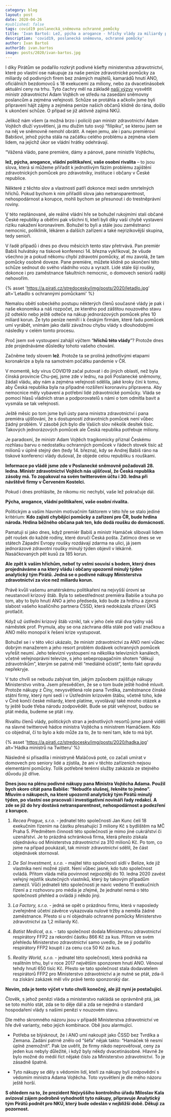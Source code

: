 ```yaml
---
category: blog
layout: post
date: 2020-04-26
#published: false
tags: covid19 poslanecká_sněmovna ochranné_pomůcky
title: 'Ivan Bartoš: Lež, pýcha a arogance - hříchy vlády za miliardy při nákupu zdravotních pomůcek, o nichž se nakonec ve Sněmovně nemluvilo'
description: 'covid19, poslanecká sněmovna, ochranné pomůcky'
author: Ivan Bartoš
authorId: ivan.bartos
image: posts/2020/ivan-bartos.jpg
---
```


I díky Pirátům se podařilo rozkrýt podivné kšefty ministerstva zdravotnictví, které po vlastní ose nakupuje za naše peníze zdravotnické pomůcky za miliardy od podivných firem bez známých majitelů, kamarádů hnutí ANO, oficiálních bezdomovců s 18 exekucemi za miliony, nebo za dvacetinásobek aktuální ceny na trhu. Tyto čachry měl na základě [naší výzvy](https://www.piratskelisty.cz/clanek-3093-vysvetlete-problematicke-nakupy-respiratoru-a-masek-interpeluje-predseda-piratu-bartos-ministra-zdravotnictvi?fbclid=IwAR1w974cfPwgJMpe4Qdv_B-UaAIWTkrI7anwy-cMn2134isQN0wbBBcMj8I) vysvětlit ministr zdravotnictví Adam Vojtěch ve středu na zasedání sněmovny poslancům a zejména veřejnosti. Schůze se protáhla a ačkoliv jsme byli připraveni hájit zájmy a zejména peníze našich občanů klidně do rána, došlo k ukončení schůze. O případ se již aktivně zajímá NKÚ.

Jelikož nám všem (a možná brzo i policii) pan ministr zdravotnictví Adam Vojtěch dluží vysvětlení, já mu dlužím tuto svoji “filipiku”, se kterou jsem se na něj ve sněmovně nemohl obrátit. A nejen jemu, ale i panu premiérovi Babišovi, jehož pýcha stála na začátku celého problému a zejména všem lidem, na jejichž úkor se vládní hrátky odehrávají.

“Vážená vládo, pane premiére, dámy a pánové, pane ministře Vojtěchu, 

**lež, pýcha, arogance, vládní politikaření, vaše osobní rivalita** – to jsou slova, která si můžeme přiřadit k jednotlivým fázím problému zajištění zdravotnických pomůcek pro zdravotníky, instituce i občany v České republice. 

Některé z těchto slov a vlastností patří dokonce mezi sedm smrtelných hříchů. Pokud bychom k nim přiřadili slova jako netransparentnost, nehospodárnost a korupce, mohli bychom se přesunout i do trestněprávní roviny.

V této neplánované, ale reálné vládní hře se bohužel rukojmími stali občané České republiky a oběťmi pak všichni ti, kteří byli díky vaší chybě vystaveni riziku nakažení koronavirem. Bohužel to byli a stále jsou zaměstnanci nemocnic, poliklinik, lékáren a dalších zařízení a také nejrizikovější skupina, tedy senioři. 

V řadě případů i dnes po dvou měsících tento stav přetrvává. Pan premiér Babiš hulvátsky na tiskové konferenci 14. března vykřikoval, že všude všechno je a pokud někomu chybí zdravotní pomůcky, ať mu zavolá, že tam pomůcky osobně doveze. Pane premiére, můžete klidně po skončení této schůze sednout do svého vládního vozu a vyrazit. Lidé stále šijí roušky, dokonce i pro zaměstnance fakultních nemocnic, o domovech seniorů raději nehovořím.

 {% asset 'https://a.pirati.cz/stredocesky/img/posts/2020/letadlo.jpg' alt='Letadlo s ochrannými pomůckami' %}
 
 Nemalou obětí sobeckého postupu některých členů současné vlády je pak i naše ekonomika a náš rozpočet, ze kterého pod záštitou nouzového stavu již odteklo nebo ještě odteče na nákup jednorázových pomůcek přes 10 miliard korun. Že tyto peníze nemíří i k českým firmám, které řadu pomůcek umí vyrábět, vnímám jako další závažnou chybu vlády s dlouhodobými následky v celém tomto procesu.

Proč jsem své vystoupení zahájil výčtem “**hříchů této vlády**”? Protože dnes zde projednáváme důsledky tohoto vašeho chování.

Začněme tedy slovem **lež**. Protože ta se prolíná jednotlivými etapami koronakrize a byla na samotném počátku pandemie v ČR.

V momentě, kdy virus COVID19 začal putovat i do jiných oblastí, než byla čínská provincie Chu-pej, jsme zde v lednu, na poli Poslanecké sněmovny, žádali vládu, aby nám a zejména veřejnosti sdělila, jaké kroky činí k tomu, aby Česká republika byla na případné rozšíření koronaviru připravena. Aby nemocnice měly vybavení a potřební lidé zdravotnické pomůcky. Vláda se pomocí hlasů vládních stran a podporovatelů s námi o tom odmítla bavit a vysmála se tak veřejnosti. 

Ještě měsíc po tom jsme byli ústy pana ministra zdravotnictví i pana premiéra ujišťováni, že s dostupností zdravotních pomůcek není vůbec žádný problém. V zásobě jich bylo dle Vašich slov několik desítek tisíc. Takových jednorázových pomůcek ale Česká republika potřebuje miliony. 

Je paradoxní, že ministr Adam Vojtěch tragikomicky přiznal Českému rozhlasu barvu o nedostatku ochranných pomůcek v řádech stovek tisíc až milionů v úplně stejný den (tedy 14. března), kdy se Andrej Babiš ráno na tiskové konferenci vlády dušoval, že objede celou republiku s rouškami.  

**Informace po vládě jsme zde v Poslanecké sněmovně požadovali 28. ledna. Ministr zdravotnictví Vojtěch nás ujišťoval, že Česká republika zásoby má. To zopakoval na svém twitterovém účtu i 30. ledna při návštěvě firmy v Červeném Kostelci.**

Pokud i dnes prohlásíte, že nikomu nic nechybí, vaše lež pokračuje dál.

**Pýcha, arogance, vládní politikaření, vaše osobní rivalita.**

Politickým a vašim hlavním motivačním faktorem v této hře se stalo jediné kritérium: **Kdo zajistí chybějící pomůcky a zařízení pro ČR, bude hrdina národa. Hrdina běžného občana pak ten, kdo dodá roušku do domácností.**

Pamatuji si jako dnes, když premiér Babiš a ministr Hamáček slibovali lidem pět roušek do každé rodiny, které doručí Česká pošta. Zatímco dnes se ve státech Západní Evropy roušky rozdávají zdarma na ulici, já jsem jednorázové zdravotní roušky minulý týden objevil v lékárně. Nasáčkovaných pět kusů za 185 korun.

**Ale zpět k vašim hříchům, neboť ty velmi souvisí s bodem, který dnes projednáváme a na který vládu i občany upozornil minulý týden analytický tým Pirátů. Jedná se o podivné nákupy Ministerstva zdravotnictví za více než miliardu korun.**

Právě kvůli vašemu amatérskému politikaření na nejvyšší úrovni se neustanovil krizový štáb. Byla to sebestřednost premiéra Babiše a touha po tom, aby to bylo hnutí ANO a jeho předseda, kdo bude za hrdinu a zjevná slabost vašeho koaličního partnera ČSSD, která nedokázala zřízení ÚKS protlačit.

Když už ústřední krizový štáb vznikl, tak v jeho čele stál dva týdny váš náměstek prof. Prymula, aby se ona záchrana děla stále pod vaší značkou a ANO mělo monopol k řešení krize vystupovat.

Bohužel se i v této věci ukázalo, že ministr zdravotnictví za ANO není vůbec dobrým manažerem a jeho resort problém dodávek ochranných pomůcek vyřešit neumí. Jeho televizní vystoupení na několika televizních kanálech, včetně veřejnoprávní televize, s jeho sebepropagačním shotem “děkuji zdravotníkům”, kterým se patrně měl “mediálně očistit”, tento fakt opravdu nepřekryje.

V tuto chvíli se nebudu zabývat tím, jakým způsobem zajišťuje nákupy Ministerstvo vnitra. Jsem přesvědčen, že se o tom bude ještě hodně mluvit. Protože nákupy z Číny, nevysvětlená role pana Tvrdíka, zaměstnance čínské státní firmy, který nyní sedí i v Ústředním krizovém štábu, včetně toho, kde v Číně končí české miliardy, které platíme, vyvolávají také mnoho otázek a ty ještě bude třeba národu zodpovědět. Bude se ptát veřejnost, budou se ptát média, budeme se ptát i my. 

Rivalitu členů vlády, politických stran a jednotlivých resortů jsme jasně viděli na slavné twitterové hádce ministra Vojtěcha s ministrem Hamáčkem. Kdo co objednal, čí to bylo a kdo může za to, že to není tam, kde to má být. 

 {% asset 'https://a.pirati.cz/stredocesky/img/posts/2020/hadka.jpg' alt='Hádka ministrů na Twitteru' %}

Následně si přisadila i ministryně Maláčová poté, co začali umírat v domovech pro seniory lidé a zjistila, že ani v těchto zařízeních nejsou elementární pomůcky. Tolik potřebné terénní služby zakázala ze stejného důvodu již dříve.

**Dnes jsou na plénu podivné nákupy pana Ministra Vojtěcha Adama. Použil bych skoro citát pana Babiše: “Nebudťe slušnej,  řekněte to jméno”. Mluvím o nákupech, na které upozornil analytický tým Pirátů minulý týden, po vlastní ose pracovali i investigativní novináři řady redakcí. A zde se již do hry dostává netransparentnost, nehospodárnost a podezření z korupce.**

1. *Recea Prague, s.r.o.* - jednatel této společnosti Jan Kunc čelí 18 exekučním řízením na částku přesahující 3 miliony Kč s bydlištěm na MČ Praha 5. Předmětem činnosti této společnosti je mimo jiné cukrářství či uzenářství. Je to prázdná schránková firma, která přesto získala objednávku od Ministerstva zdravotnictví za 310 milionů Kč. Po tom, co jsme na případ poukázali, tak ministr zdravotnictví sdělil, že část objednávek stornoval. 

2. *De Sol Investment, s.r.o.* - majitel této společností sídlí v Belize, kde již vlastníka není možné zjistit. Není vůbec jasné, kdo tuto společnost ovládá. Přitom vláda měla povinnost nejpozději do 10. ledna 2020 zavést veřejný rejstřík skutečných vlastníků, který by takovým případům zamezil. Vůči jednateli této společnosti je navíc vedeno 11 exekučních řízení a z rozhovoru pro média je zřejmé, že jednatel nemá o této společnosti přehled a ovládá ji někdo jiný. 

3. *La Factory, s.r.o.* - jedná se opět o prázdnou firmu, která v naposledy zveřejněné účetní závěrce vykazovala nulové tržby a neměla žádné zaměstnance. Přesto si u ní objednalo ochranné pomůcky Ministerstvo zdravotnictví za 1,2 miliardy Kč. 

4. *Batist Medical, a.s.* - tato společnost dodala Ministerstvu zdravotnictví respirátory FFP2 za rekordní částku 866 Kč za kus. Přitom ve svém přehledu Ministerstvo zdravotnictví samo uvedlo, že se jí podařilo respirátory FFP2 koupit i za cenu cca 50 Kč za kus.

5. *Reality World, s.r.o.* - jednatel této společnosti, která podniká na realitním trhu, byl v roce 2017 největším sponzorem hnutí ANO. Věnoval tehdy hnutí 650 tisíc Kč. Přesto se tato společnost stala dodavatelem respirátorů FFP2 pro Ministerstvo zdravotnictví a je nutné se ptát, zda-li na získání zakázek měl vliv právě tento sponzorský dar. 

**Nevím, zda je tento výčet v tuto chvíli konečný, ale již nyní je postačující.** 

Člověk, s jehož penězi vláda a ministerstvo nakládá se oprávněně ptá, jak se toto mohlo stát, zda se to děje dál a zda se nejedná o standard hospodaření vlády s našimi penězi v nouzovém stavu. 

Dle mého skromného názoru jsou v případě Ministerstva zdravotnictví ve hře dvě varianty, nebo jejich kombinace. Obě jsou alarmující.

* Potřeba se blýsknout, že i ANO umí nakoupit jako ČSSD bez Tvrdíka a Zemana. Zadání patrně znělo od “šéfa” nějak takto: “Hamáček tě nesmí úplně znemožnit”. Pak lze uvěřit, že firmy nikdo neprověřoval, ceny za jeden kus nebyly důležité, i když byly někdy dvacetinásobné. Hlavně že bylo možné do médií říct nějaké číslo za Ministerstvo zdravotnictví. To je zásadně špatně.

* Tyto nákupy se děly s vědomím lidí, kteří za nákupy byli zodpovědní s vědomím ministra Adama Vojtěcha. Toto vysvětlení je dle mého názoru ještě horší.

**S ohledem na to, že prezident Nejvyššího kontrolního úřadu Miloslav Kala avizoval zájem podrobně vyhodnotit tyto nákupy, připravuje Analytický tým Pirátů podnět pro NKÚ, který bude odeslán v nejbližší době. Děkuji za pozornost.**


